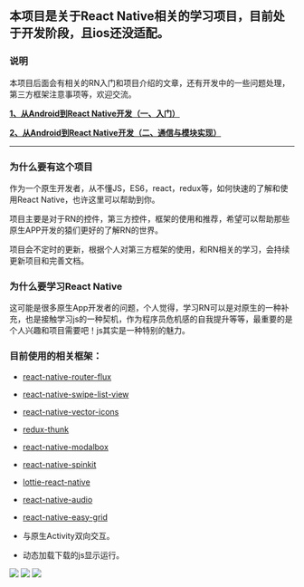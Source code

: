 ## 本项目是关于React Native相关的学习项目，目前处于开发阶段，且ios还没适配。


### 说明

本项目后面会有相关的RN入门和项目介绍的文章，还有开发中的一些问题处理，第三方框架注意事项等，欢迎交流。


**[1、从Android到React Native开发（一、入门）](http://www.jianshu.com/p/97692b1c451d)**

**[2、从Android到React Native开发（二、通信与模块实现）](http://www.jianshu.com/p/bec040926db8)**

---------------------------------------------

### 为什么要有这个项目
作为一个原生开发者，从不懂JS，ES6，react，redux等，如何快速的了解和使用React Native，也许这里可以帮助到你。

项目主要是对于RN的控件，第三方控件，框架的使用和推荐，希望可以帮助那些原生APP开发的猿们更好的了解RN的世界。

项目会不定时的更新，根据个人对第三方框架的使用，和RN相关的学习，会持续更新项目和完善文档。

### 为什么要学习React Native

这可能是很多原生App开发者的问题，个人觉得，学习RN可以是对原生的一种补充，也是接触学习js的一种契机，作为程序员危机感的自我提升等等，最重要的是个人兴趣和项目需要吧！js其实是一种特别的魅力。

### 目前使用的相关框架：

* [react-native-router-flux](https://github.com/aksonov/react-native-router-flux)
* [react-native-swipe-list-view](https://github.com/jemise111/react-native-swipe-list-view)
* [react-native-vector-icons](https://github.com/oblador/react-native-vector-icons)
* [redux-thunk](https://github.com/gaearon/redux-thunk)
* [react-native-modalbox](https://github.com/maxs15/react-native-modalbox)
* [react-native-spinkit](https://github.com/maxs15/react-native-spinkit)
* [lottie-react-native](https://github.com/airbnb/lottie-react-native)
* [react-native-audio](https://github.com/CarGuo/react-native-audio)
* [react-native-easy-grid](https://github.com/GeekyAnts/react-native-easy-grid)


* 与原生Activity双向交互。
* 动态加载下载的js显示运行。


![](https://github.com/CarGuo/learnProject/blob/master/03.gif)
![](https://github.com/CarGuo/learnProject/blob/master/01.jpg)
![](https://github.com/CarGuo/learnProject/blob/master/02.jpg)
